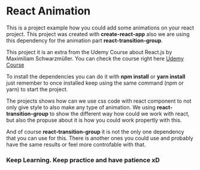 # React Animation

This is a project example how you could add some animations on your react project. This project was created with **create-react-app** also we are using this dependency for the animation part **react-transition-group**.

This project it is an extra from the Udemy Course about React.js by Maximiliam Schwarzmüller. You can check the course right here [Udemy Course](https://www.udemy.com/react-the-complete-guide-incl-redux/ "Udemy Course")

To install the dependencies you can do it with **npm install** or **yarn install** just remember to once installed keep using the same command (npm or yarn) to start the project.

The projects shows how can we use css code with react component to not only give style to also make any type of animation. We using **react-transition-group** to show the different way how could we work with react, but also the propuse about it is how you could work propertly with this. 

And of course **react-transition-group** it is not the only one dependency that you can use for this. There is another ones you could use and probably have the same results or feel more controfable with that.

### Keep Learning. Keep practice and have patience xD